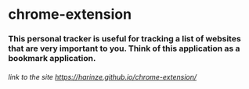 # chrome-extension
### This personal tracker is useful for tracking a list of websites that are very important to you. Think of this application as a bookmark application.
###### link to the site https://harinze.github.io/chrome-extension/
